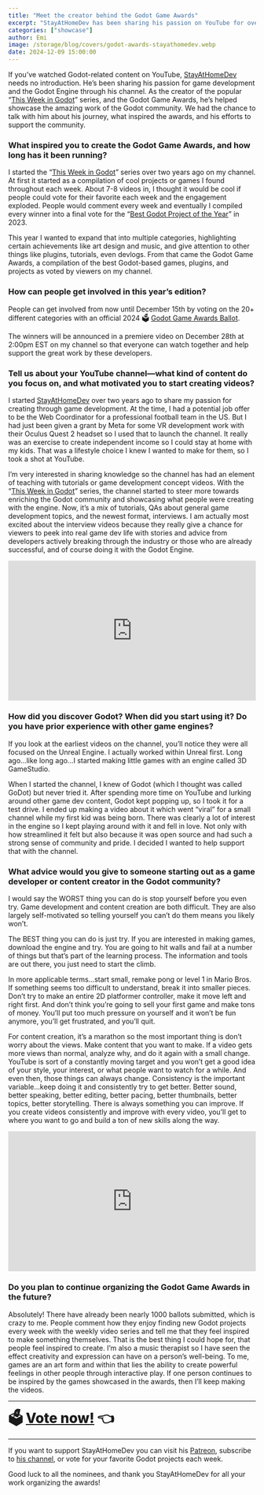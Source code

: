 ```yaml
---
title: "Meet the creator behind the Godot Game Awards"
excerpt: "StayAtHomeDev has been sharing his passion on YouTube for over two years and now he's running the awards."
categories: ["showcase"]
author: Emi
image: /storage/blog/covers/godot-awards-stayathomedev.webp
date: 2024-12-09 15:00:00
---
```


If you’ve watched Godot-related content on YouTube, [StayAtHomeDev](https://www.youtube.com/@stayathomedev) needs no introduction. He’s been sharing his passion for game development and the Godot Engine through his channel. As the creator of the popular “[This Week in Godot](https://www.youtube.com/playlist?list=PLEHvj4yeNfeHArSU6U2a715ssJYYCnKCg)” series, and the Godot Game Awards, he’s helped showcase the amazing work of the Godot community. We had the chance to talk with him about his journey, what inspired the awards, and his efforts to support the community.

### What inspired you to create the Godot Game Awards, and how long has it been running?
I started the “[This Week in Godot](https://www.youtube.com/playlist?list=PLEHvj4yeNfeHArSU6U2a715ssJYYCnKCg)” series over two years ago on my channel.  At first it started as a compilation of cool projects or games I found throughout each week.  About 7-8 videos in, I thought it would be cool if people could vote for their favorite each week and the engagement exploded.  People would comment every week and eventually I compiled every winner into a final vote for the “[Best Godot Project of the Year](https://www.youtube.com/watch?v=3_3N_nL9gIM)” in 2023.

This year I wanted to expand that into multiple categories, highlighting certain achievements like art design and music, and give attention to other things like plugins, tutorials, even devlogs.  From that came the Godot Game Awards, a compilation of the best Godot-based games, plugins, and projects as voted by viewers on my channel.


### How can people get involved in this year’s edition?
People can get involved from now until December 15th by voting on the 20+ different categories with an official 2024 🗳️ [Godot Game Awards Ballot](https://forms.gle/Q4yYy82neZcKA3Ny6).

The winners will be announced in a premiere video on December 28th at 2:00pm EST on my channel so that everyone can watch together and help support the great work by these developers.


### Tell us about your YouTube channel—what kind of content do you focus on, and what motivated you to start creating videos?
I started [StayAtHomeDev](https://www.youtube.com/@stayathomedev) over two years ago to share my passion for creating through game development.  At the time, I had a potential job offer to be the Web Coordinator for a professional football team in the US.  But I had just been given a grant by Meta for some VR development work with their Oculus Quest 2 headset so I used that to launch the channel. It really was an exercise to create independent income so I could stay at home with my kids.  That was a lifestyle choice I knew I wanted to make for them, so I took a shot at YouTube.

I’m very interested in sharing knowledge so the channel has had an element of teaching with tutorials or game development concept videos.  With the “[This Week in Godot](https://www.youtube.com/playlist?list=PLEHvj4yeNfeHArSU6U2a715ssJYYCnKCg)” series, the channel started to steer more towards enriching the Godot community and showcasing what people were creating with the engine.  Now, it’s a mix of tutorials, QAs about general game development topics, and the newest format, interviews.  I am actually most excited about the interview videos because they really give a chance for viewers to peek into real game dev life with stories and advice from developers actively breaking through the industry or those who are already successful, and of course doing it with the Godot Engine.


<iframe width="560" height="315" src="https://www.youtube.com/embed/8nsJw89FG_A" frameborder="0" allowfullscreen style="width: 100%; aspect-ratio: 16 / 9; height: auto;"></iframe>

### How did you discover Godot? When did you start using it? Do you have prior experience with other game engines?
If you look at the earliest videos on the channel, you’ll notice they were all focused on the Unreal Engine.  I actually worked within Unreal first.  Long ago…like long ago…I started making little games with an engine called 3D GameStudio.

When I started the channel, I knew of Godot (which I thought was called GoDot) but never tried it.  After spending more time on YouTube and lurking around other game dev content, Godot kept popping up, so I took it for a test drive.  I ended up making a video about it which went “viral” for a small channel while my first kid was being born.  There was clearly a lot of interest in the engine so I kept playing around with it and fell in love.  Not only with how streamlined it felt but also because it was open source and had such a strong sense of community and pride.  I decided I wanted to help support that with the channel.

### What advice would you give to someone starting out as a game developer or content creator in the Godot community?
I would say the WORST thing you can do is stop yourself before you even try.  Game development and content creation are both difficult.  They are also largely self-motivated so telling yourself you can’t do them means you likely won’t.

The BEST thing you can do is just try.  If you are interested in making games, download the engine and try.  You are going to hit walls and fail at a number of things but that’s part of the learning process.  The information and tools are out there, you just need to start the climb.

In more applicable terms…start small, remake pong or level 1 in Mario Bros.  If something seems too difficult to understand, break it into smaller pieces.  Don’t try to make an entire 2D platformer controller, make it move left and right first.  And don’t think you’re going to sell your first game and make tons of money.  You’ll put too much pressure on yourself and it won’t be fun anymore, you’ll get frustrated, and you’ll quit.

For content creation, it’s a marathon so the most important thing is don’t worry about the views.  Make content that you want to make.  If a video gets more views than normal, analyze why, and do it again with a small change.  YouTube is sort of a constantly moving target and you won’t get a good idea of your style, your interest, or what people want to watch for a while.  And even then, those things can always change.  Consistency is the important variable…keep doing it and consistently try to get better.  Better sound, better speaking, better editing, better pacing, better thumbnails, better topics, better storytelling.  There is always something you can improve.  If you create videos consistently and improve with every video, you’ll get to where you want to go and build a ton of new skills along the way.

<iframe width="560" height="315" src="https://www.youtube.com/embed/C-sJarU469Y" frameborder="0" allowfullscreen style="width: 100%; aspect-ratio: 16 / 9; height: auto;"></iframe>

### Do you plan to continue organizing the Godot Game Awards in the future? 
Absolutely!  There have already been nearly 1000 ballots submitted, which is crazy to me.  People comment how they enjoy finding new Godot projects every week with the weekly video series and tell me that they feel inspired to make something themselves.  That is the best thing I could hope for, that people feel inspired to create.  I’m also a music therapist so I have seen the effect creativity and expression can have on a person’s well-being.  To me, games are an art form and within that lies the ability to create powerful feelings in other people through interactive play.  If one person continues to be inspired by the games showcased in the awards, then I’ll keep making the videos.

<hr>

<span style="font-size: 28px; font-family: var(--header-font-family); font-weight: 800;">🗳️ [Vote now!](https://forms.gle/Q4yYy82neZcKA3Ny6) 👈<span>

<hr>

If you want to support StayAtHomeDev you can visit his [Patreon](https://www.patreon.com/StayAtHomeDev_), subscribe to [his channel](https://www.youtube.com/@stayathomedev), or vote for your favorite Godot projects each week.

Good luck to all the nominees, and thank you StayAtHomeDev for all your work organizing the awards!